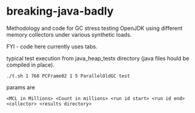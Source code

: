 # breaking-java-badly
Methodology and code for GC stress testing OpenJDK using different memory collectors under various synthetic loads.

FYI - code here currently uses tabs.

typical test execution from java_heap_tests directory (java files hould be compiled in place).

`./t.sh 1 768 PCFrame02 1 5 ParallelOldGC test`

params are

`<MCL in Millions> <Count in millions> <run id start> <run id end> <collector> <results directory>`


